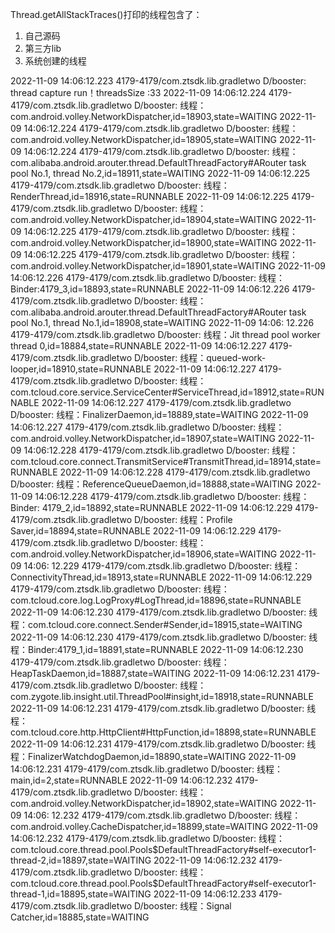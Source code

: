 Thread.getAllStackTraces()打印的线程包含了：

1. 自己源码
2. 第三方lib
3. 系统创建的线程

2022-11-09 14:06:12.223 4179-4179/com.ztsdk.lib.gradletwo D/booster: thread capture run！threadsSize :33 2022-11-09 14:06:12.224
4179-4179/com.ztsdk.lib.gradletwo D/booster: 线程：​com.android.volley.NetworkDispatcher,id=18903,state=WAITING 2022-11-09 14:06:12.224
4179-4179/com.ztsdk.lib.gradletwo D/booster: 线程：​com.android.volley.NetworkDispatcher,id=18905,state=WAITING 2022-11-09 14:06:12.224
4179-4179/com.ztsdk.lib.gradletwo D/booster: 线程：​com.alibaba.android.arouter.thread.DefaultThreadFactory#ARouter task pool No.1, thread
No.2,id=18911,state=WAITING 2022-11-09 14:06:12.225 4179-4179/com.ztsdk.lib.gradletwo D/booster: 线程：RenderThread,id=18916,state=RUNNABLE 2022-11-09
14:06:12.225 4179-4179/com.ztsdk.lib.gradletwo D/booster: 线程：​com.android.volley.NetworkDispatcher,id=18904,state=WAITING 2022-11-09 14:06:12.225
4179-4179/com.ztsdk.lib.gradletwo D/booster: 线程：​com.android.volley.NetworkDispatcher,id=18900,state=WAITING 2022-11-09 14:06:12.225
4179-4179/com.ztsdk.lib.gradletwo D/booster: 线程：​com.android.volley.NetworkDispatcher,id=18901,state=WAITING 2022-11-09 14:06:12.226
4179-4179/com.ztsdk.lib.gradletwo D/booster: 线程：Binder:4179_3,id=18893,state=RUNNABLE 2022-11-09 14:06:12.226 4179-4179/com.ztsdk.lib.gradletwo
D/booster: 线程：​com.alibaba.android.arouter.thread.DefaultThreadFactory#ARouter task pool No.1, thread No.1,id=18908,state=WAITING 2022-11-09 14:06:
12.226 4179-4179/com.ztsdk.lib.gradletwo D/booster: 线程：Jit thread pool worker thread 0,id=18884,state=RUNNABLE 2022-11-09 14:06:12.227
4179-4179/com.ztsdk.lib.gradletwo D/booster: 线程：queued-work-looper,id=18910,state=RUNNABLE 2022-11-09 14:06:12.227 4179-4179/com.ztsdk.lib.gradletwo
D/booster: 线程：​com.tcloud.core.service.ServiceCenter#ServiceThread,id=18912,state=RUNNABLE 2022-11-09 14:06:12.227 4179-4179/com.ztsdk.lib.gradletwo
D/booster: 线程：FinalizerDaemon,id=18889,state=WAITING 2022-11-09 14:06:12.227 4179-4179/com.ztsdk.lib.gradletwo D/booster:
线程：​com.android.volley.NetworkDispatcher,id=18907,state=WAITING 2022-11-09 14:06:12.228 4179-4179/com.ztsdk.lib.gradletwo D/booster:
线程：​com.tcloud.core.connect.TransmitService#TransmitThread,id=18914,state=RUNNABLE 2022-11-09 14:06:12.228 4179-4179/com.ztsdk.lib.gradletwo
D/booster: 线程：ReferenceQueueDaemon,id=18888,state=WAITING 2022-11-09 14:06:12.228 4179-4179/com.ztsdk.lib.gradletwo D/booster: 线程：Binder:
4179_2,id=18892,state=RUNNABLE 2022-11-09 14:06:12.229 4179-4179/com.ztsdk.lib.gradletwo D/booster: 线程：Profile Saver,id=18894,state=RUNNABLE
2022-11-09 14:06:12.229 4179-4179/com.ztsdk.lib.gradletwo D/booster: 线程：​com.android.volley.NetworkDispatcher,id=18906,state=WAITING 2022-11-09 14:06:
12.229 4179-4179/com.ztsdk.lib.gradletwo D/booster: 线程：ConnectivityThread,id=18913,state=RUNNABLE 2022-11-09 14:06:12.229
4179-4179/com.ztsdk.lib.gradletwo D/booster: 线程：​com.tcloud.core.log.LogProxy#LogThread,id=18896,state=RUNNABLE 2022-11-09 14:06:12.230
4179-4179/com.ztsdk.lib.gradletwo D/booster: 线程：​com.tcloud.core.connect.Sender#Sender,id=18915,state=WAITING 2022-11-09 14:06:12.230
4179-4179/com.ztsdk.lib.gradletwo D/booster: 线程：Binder:4179_1,id=18891,state=RUNNABLE 2022-11-09 14:06:12.230 4179-4179/com.ztsdk.lib.gradletwo
D/booster: 线程：HeapTaskDaemon,id=18887,state=WAITING 2022-11-09 14:06:12.231 4179-4179/com.ztsdk.lib.gradletwo D/booster:
线程：​com.zygote.lib.insight.util.ThreadPool#insight,id=18918,state=RUNNABLE 2022-11-09 14:06:12.231 4179-4179/com.ztsdk.lib.gradletwo D/booster:
线程：​com.tcloud.core.http.HttpClient#HttpFunction,id=18898,state=RUNNABLE 2022-11-09 14:06:12.231 4179-4179/com.ztsdk.lib.gradletwo D/booster:
线程：FinalizerWatchdogDaemon,id=18890,state=WAITING 2022-11-09 14:06:12.231 4179-4179/com.ztsdk.lib.gradletwo D/booster: 线程：main,id=2,state=RUNNABLE
2022-11-09 14:06:12.232 4179-4179/com.ztsdk.lib.gradletwo D/booster: 线程：​com.android.volley.NetworkDispatcher,id=18902,state=WAITING 2022-11-09 14:06:
12.232 4179-4179/com.ztsdk.lib.gradletwo D/booster: 线程：​com.android.volley.CacheDispatcher,id=18899,state=WAITING 2022-11-09 14:06:12.232
4179-4179/com.ztsdk.lib.gradletwo D/booster: 线程：​com.tcloud.core.thread.pool.Pools$DefaultThreadFactory#self-executor1-thread-2,id=18897,state=WAITING
2022-11-09 14:06:12.232 4179-4179/com.ztsdk.lib.gradletwo D/booster:
线程：​com.tcloud.core.thread.pool.Pools$DefaultThreadFactory#self-executor1-thread-1,id=18895,state=WAITING 2022-11-09 14:06:12.233
4179-4179/com.ztsdk.lib.gradletwo D/booster: 线程：Signal Catcher,id=18885,state=WAITING



